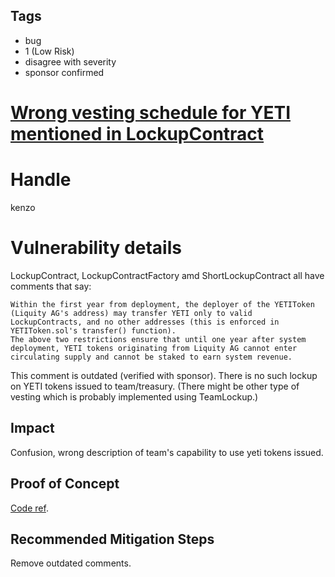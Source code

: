 ## Tags

- bug
- 1 (Low Risk)
- disagree with severity
- sponsor confirmed

# [Wrong vesting schedule for YETI mentioned in LockupContract](https://github.com/code-423n4/2021-12-yetifinance-findings/issues/250) 

# Handle

kenzo


# Vulnerability details

LockupContract, LockupContractFactory amd ShortLockupContract all have comments that say:
```
Within the first year from deployment, the deployer of the YETIToken (Liquity AG's address) may transfer YETI only to valid LockupContracts, and no other addresses (this is enforced in YETIToken.sol's transfer() function).
The above two restrictions ensure that until one year after system deployment, YETI tokens originating from Liquity AG cannot enter circulating supply and cannot be staked to earn system revenue.
```

This comment is outdated (verified with sponsor). There is no such lockup on YETI tokens issued to team/treasury. (There might be other type of vesting which is probably implemented using TeamLockup.)

## Impact
Confusion, wrong description of team's capability to use yeti tokens issued.

## Proof of Concept
[Code ref](https://github.com/code-423n4/2021-12-yetifinance/blob/main/packages/contracts/contracts/YETI/LockupContract.sol#L13:#L18).

## Recommended Mitigation Steps
Remove outdated comments.

